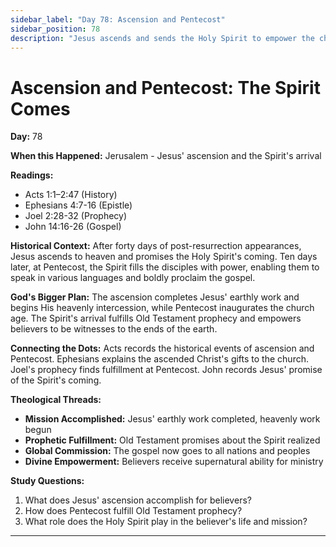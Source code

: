 ```yaml
---
sidebar_label: "Day 78: Ascension and Pentecost"
sidebar_position: 78
description: "Jesus ascends and sends the Holy Spirit to empower the church"
---
```


# Ascension and Pentecost: The Spirit Comes

**Day:** 78

**When this Happened:** Jerusalem - Jesus' ascension and the Spirit's arrival

**Readings:**
- Acts 1:1–2:47 (History)
- Ephesians 4:7-16 (Epistle)
- Joel 2:28-32 (Prophecy)
- John 14:16-26 (Gospel)

**Historical Context:** After forty days of post-resurrection appearances, Jesus ascends to heaven and promises the Holy Spirit's coming. Ten days later, at Pentecost, the Spirit fills the disciples with power, enabling them to speak in various languages and boldly proclaim the gospel.

**God's Bigger Plan:** The ascension completes Jesus' earthly work and begins His heavenly intercession, while Pentecost inaugurates the church age. The Spirit's arrival fulfills Old Testament prophecy and empowers believers to be witnesses to the ends of the earth.

**Connecting the Dots:** Acts records the historical events of ascension and Pentecost. Ephesians explains the ascended Christ's gifts to the church. Joel's prophecy finds fulfillment at Pentecost. John records Jesus' promise of the Spirit's coming.

****Theological Threads:****
- **Mission Accomplished:** Jesus' earthly work completed, heavenly work begun
- **Prophetic Fulfillment:** Old Testament promises about the Spirit realized
- **Global Commission:** The gospel now goes to all nations and peoples
- **Divine Empowerment:** Believers receive supernatural ability for ministry

**Study Questions:**
1. What does Jesus' ascension accomplish for believers?
2. How does Pentecost fulfill Old Testament prophecy?
3. What role does the Holy Spirit play in the believer's life and mission?

---